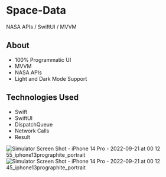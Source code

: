 # Space-Data
NASA APIs / SwiftUI / MVVM

## About

- 100% Programmatic UI
- MVVM
- NASA APIs
- Light and Dark Mode Support

## Technologies Used

- Swift
- SwiftUI
- DispatchQueue
- Network Calls
- Result


![Simulator Screen Shot - iPhone 14 Pro - 2022-09-21 at 00 12 55_iphone13prographite_portrait](https://user-images.githubusercontent.com/85328038/191560550-fc6ca84b-36af-47fa-91ee-617873ca6b76.png)
![Simulator Screen Shot - iPhone 14 Pro - 2022-09-21 at 00 12 45_iphone13prographite_portrait](https://user-images.githubusercontent.com/85328038/191560618-1267e7c6-59fa-4141-b517-624fedbd024a.png)
